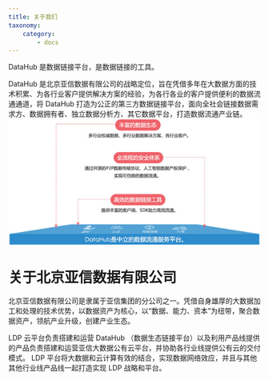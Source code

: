 ```yaml
---
title: 关于我们
taxonomy:
    category:
        - docs
---
```


DataHub 是数据链接平台，是数据链接的工具。

DataHub 是北京亚信数据有限公司的战略定位，旨在凭借多年在大数据方面的技术积累、为各行业客户提供解决方案的经验，为各行各业的客户提供便利的数据流通通道，将 DataHub 打造为公正的第三方数据链接平台，面向全社会链接数据需求方、数据拥有者、独立数据分析方、其它数据平台，打造数据流通产业链。
![](dataHub.jpg)

# 关于北京亚信数据有限公司

北京亚信数据有限公司是隶属于亚信集团的分公司之一。凭借自身雄厚的大数据加工和处理的技术优势，以数据资产为核心，以“数据、能力、资本”为纽带，聚合数据资产，领航产业升级，创建产业生态。

LDP 云平台负责搭建和运营 DataHub （数据生态链接平台）以及利用产品线提供的产品负责搭建和运营亚信大数据公有云平台，并协助各行业线提供公有云的交付模式。 LDP 平台将大数据和云计算有效的结合，实现数据网络效应，并且与其他其他行业线产品线一起打造实现 LDP 战略和平台。